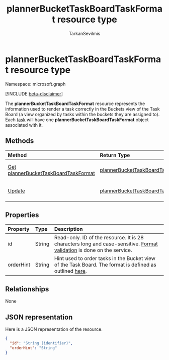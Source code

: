﻿---
title: "plannerBucketTaskBoardTaskFormat resource type"
description: "The **plannerBucketTaskBoardTaskFormat** resource represents the information used to render a task correctly in the Buckets view of the Task Board (a view organized by tasks within the buckets they are assigned to). Each task will have one **plannerBucketTaskBoardTaskFormat** object associated with it."
localization_priority: Normal
author: "TarkanSevilmis"
ms.prod: "planner"
doc_type: resourcePageType
---

# plannerBucketTaskBoardTaskFormat resource type

Namespace: microsoft.graph

[!INCLUDE [beta-disclaimer](../../includes/beta-disclaimer.md)]

The **plannerBucketTaskBoardTaskFormat** resource represents the information used to render a task correctly in the Buckets view of the Task Board (a view organized by tasks within the buckets they are assigned to). Each [task](plannertask.md) will have one **plannerBucketTaskBoardTaskFormat** object associated with it.

## Methods

| Method                                                                                 | Return Type                                                             | Description                                                                       |
| :------------------------------------------------------------------------------------- | :---------------------------------------------------------------------- | :-------------------------------------------------------------------------------- |
| [Get plannerBucketTaskBoardTaskFormat](../api/plannerbuckettaskboardtaskformat-get.md) | [plannerBucketTaskBoardTaskFormat](plannerbuckettaskboardtaskformat.md) | Read properties and relationships of **plannerBucketTaskBoardTaskFormat** object. |
| [Update](../api/plannerbuckettaskboardtaskformat-update.md)                            | [plannerBucketTaskBoardTaskFormat](plannerbuckettaskboardtaskformat.md) | Update **plannerBucketTaskBoardTaskFormat** object.                               |

## Properties

| Property  | Type   | Description                                                                                                                                              |
| :-------- | :----- | :------------------------------------------------------------------------------------------------------------------------------------------------------- |
| id        | String | Read-only. ID of the resource. It is 28 characters long and case-sensitive. [Format validation](tasks-identifiers-disclaimer.md) is done on the service. |
| orderHint | String | Hint used to order tasks in the Bucket view of the Task Board. The format is defined as outlined [here](planner-order-hint-format.md).                   |

## Relationships

None

## JSON representation

Here is a JSON representation of the resource.

<!-- {
  "blockType": "resource",
  "optionalProperties": [

  ],
  "@odata.type": "microsoft.graph.plannerBucketTaskBoardTaskFormat"
}-->

```json
{
  "id": "String (identifier)",
  "orderHint": "String"
}

```

<!-- uuid: 8fcb5dbc-d5aa-4681-8e31-b001d5168d79
2015-10-25 14:57:30 UTC -->

<!--
{
  "type": "#page.annotation",
  "description": "plannerBucketTaskBoardTaskFormat resource",
  "keywords": "",
  "section": "documentation",
  "tocPath": "",
  "suppressions": []
}
-->

